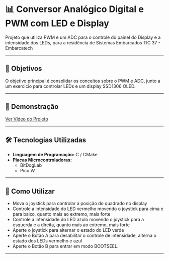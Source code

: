 ﻿# 📊 **Conversor Analógico Digital e PWM com LED e Display**

Projeto que utiliza PWM e um ADC para o controle do painel do Display e a intensidade dos LEDs, para a residência de Sistemas Embarcados TIC 37 - Embarcatech

---

## 🔎 **Objetivos**

O objetivo principal é consolidar os conceitos sobre o PWM e ADC, junto a um exercicio para controlar LEDs e um display SSD1306 OLED.

---

## 🎥 **Demonstração**

[Ver Vídeo do Projeto](https://drive.google.com/file/d/1JmHE1eoYR1Gm9vlv70l-PwbXOhscp0gy/view?usp=sharing)

---

## 🛠️ **Tecnologias Utilizadas**

- **Linguagem de Programação:** C / CMake
- **Placas Microcontroladoras:**
  - BitDogLab
  - Pico W
---

## 📖 **Como Utilizar**

- Mova o joystick para controlar a posição do quadrado no display
- Controle a intensidade do LED vermelho movendo o joystick para cima e para baixo, quanto mais ao extremo, mais forte
- Controle a intensidade do LED azulo movendo o joystick para a esquerda e a direita, quanto mais ao extremo, mais forte
- Aperte o joystick para alternar o estado do LED verde
- Aperte o Botão A para desabilitar o controle de intensidade, alterna o estado dos LEDs vermelho e azul
- Aperte o Botão B para entrar em modo BOOTSEEL.
---

